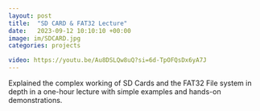 ```yaml
---
layout: post
title:  "SD CARD & FAT32 Lecture"
date:   2023-09-12 10:10:10 +00:00
image: im/SDCARD.jpg
categories: projects

video: https://youtu.be/Au8DSLQw8uQ?si=6d-TpOFQsDx6yA7J
---
```

Explained the complex working of SD Cards and the FAT32 File system in depth in a one-hour lecture with simple examples and hands-on demonstrations.
